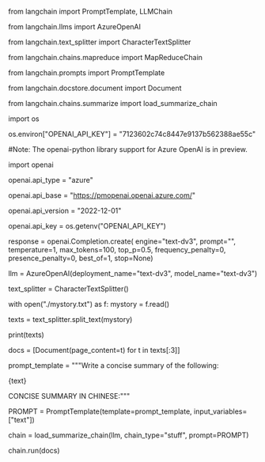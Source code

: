 from langchain import PromptTemplate, LLMChain

from langchain.llms import AzureOpenAI

from langchain.text_splitter import CharacterTextSplitter

from langchain.chains.mapreduce import MapReduceChain

from langchain.prompts import PromptTemplate

from langchain.docstore.document import Document

from langchain.chains.summarize import load_summarize_chain

import os

os.environ["OPENAI_API_KEY"] = "7123602c74c8447e9137b562388ae55c"

#Note: The openai-python library support for Azure OpenAI is in preview.

import openai

openai.api_type = "azure"

openai.api_base = "https://pmopenai.openai.azure.com/"

openai.api_version = "2022-12-01"

openai.api_key = os.getenv("OPENAI_API_KEY")


response = openai.Completion.create(
  engine="text-dv3",
  prompt="",
  temperature=1,
  max_tokens=100,
  top_p=0.5,
  frequency_penalty=0,
  presence_penalty=0,
  best_of=1,
  stop=None)

llm = AzureOpenAI(deployment_name="text-dv3", model_name="text-dv3")

text_splitter = CharacterTextSplitter()

with open("./mystory.txt") as f:
    mystory = f.read()

texts = text_splitter.split_text(mystory)

print(texts)

docs = [Document(page_content=t) for t in texts[:3]]

prompt_template = """Write a concise summary of the following:

{text}

CONCISE SUMMARY IN CHINESE:"""

PROMPT = PromptTemplate(template=prompt_template, input_variables=["text"])

chain = load_summarize_chain(llm, chain_type="stuff", prompt=PROMPT)

chain.run(docs)